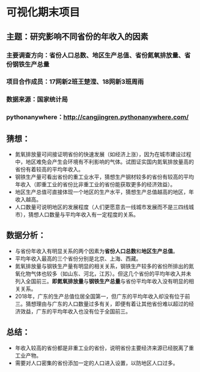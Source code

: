 # 可视化期末项目

## 主题：研究影响不同省份的年收入的因素
### 主要调查方向：省份人口总数、地区生产总值、省份氮氧排放量、省份钢铁生产总量
### 项目合作成员：17网新2班王楚滢、18网新3班周雨
### 数据来源：国家统计局
### pythonanywhere：http://cangjingren.pythonanywhere.com/

## 猜想：
- 氮氧排放量可间接证明省份的快速发展（如经济上涨），因为在城市建设过程中，地区难免会产生会环境有不利影响的气体。试图证实国内氮氧排放量高的省份有着较高的平均年收入。
- 钢铁生产量可看出省份的重工业水平，猜想生产钢材较多的省份有较高的平均年收入（即重工业的省份比非重工业的省份能获取更多的经济效益）。
- 地区生产总值可直接体现一个地区的生产水平，猜想生产总值越高的地区，年收入越高。
- 人口数量可说明地区的发展程度（人们更愿意去一线城市发展而不是三四线城市），猜想人口数量与平均年收入有一定程度的关系。

## 数据分析：
- 与省份年收入有明显关系的两个因素为**省份人口总数**和**地区生产总值**。
- 平均年收入最高的三个省份分别是北京、上海、西藏。
- 氮氧排放量与钢铁生产量有明显的相关关系，钢铁生产较多的省份所排出的氮氧化物气体也较多（如山东、河北，江苏）。但这几个省份的平均年收入并未列入全国前三。**即氮氧排放量**与**钢铁生产总量**与省份平均年收入没有明显的相关关系。
- 2018年，广东的生产总值位居全国第一，但广东的平均年收入却没有位于前三。猜想理由与广东的人口数量过多有关，即便有着让其他省份难以超过的经济效益，广东的平均年收入也没有位于全国前三。

## 总结：
- 年收入较高的省份都是非重工业的省份，说明省份主要经济来源已经脱离了重工业产物。
- 需要对人口密集的省份添加一定的人口进入设置，以防地区人口过多。